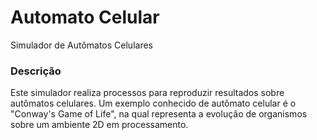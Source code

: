 # Automato Celular
Simulador de Autômatos Celulares

### Descrição
Este simulador realiza processos para reproduzir resultados sobre autômatos celulares. Um exemplo conhecido de autômato celular é o "Conway's Game of Life", na qual representa a evolução de organismos sobre um ambiente 2D em processamento.
